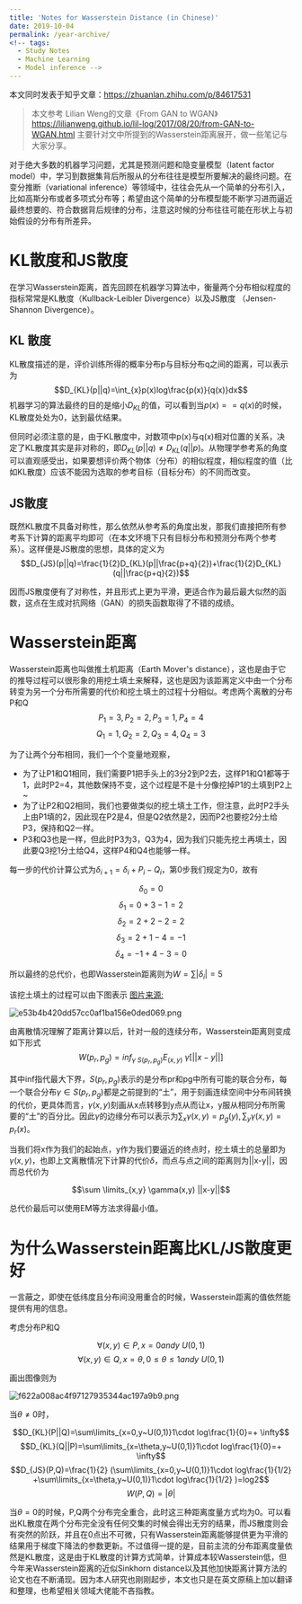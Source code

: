 ```yaml
---
title: 'Notes for Wasserstein Distance (in Chinese)'
date: 2019-10-04
permalink: /year-archive/
<!-- tags:
  - Study Notes
  - Machine Learning
  - Model inference -->
---
```

本文同时发表于知乎文章：https://zhuanlan.zhihu.com/p/84617531

> 本文参考 
Lilian Weng的文章《From GAN to WGAN》https://lilianweng.github.io/lil-log/2017/08/20/from-GAN-to-WGAN.html
> 主要针对文中所提到的Wasserstein距离展开，做一些笔记与大家分享。

对于绝大多数的机器学习问题，尤其是预测问题和隐变量模型（latent factor model）中，学习到数据集背后所服从的分布往往是模型所要解决的最终问题。在变分推断（variational inference）等领域中，往往会先从一个简单的分布引入，比如高斯分布或者多项式分布等；希望由这个简单的分布模型能不断学习进而逼近最终想要的、符合数据背后规律的分布，注意这时候的分布往往可能在形状上与初始假设的分布有所差异。

# KL散度和JS散度

在学习Wasserstein距离，首先回顾在机器学习算法中，衡量两个分布相似程度的指标常常是KL散度（Kullback-Leibler Divergence）以及JS散度 （Jensen-Shannon Divergence）。

## KL 散度
KL散度描述的是，评价训练所得的概率分布p与目标分布q之间的距离，可以表示为
$$D_{KL}(p||q)=\int_{x}p(x)log\frac{p(x)}{q(x)}dx$$
机器学习的算法最终的目的是缩小$D_{KL}$的值，可以看到当$p(x)==q(x)$的时候，KL散度处处为0，达到最优结果。

但同时必须注意的是，由于KL散度中，对数项中p(x)与q(x)相对位置的关系，决定了KL散度其实是非对称的，即$D_{KL}(p||q) \neq D_{KL}(q||p)$。从物理学参考系的角度可以直观感受出，如果要想评价两个物体（分布）的相似程度，相似程度的值（比如KL散度）应该不能因为选取的参考目标（目标分布）的不同而改变。

## JS散度
既然KL散度不具备对称性，那么依然从参考系的角度出发，那我们直接把所有参考系下计算的距离平均即可（在本文环境下只有目标分布和预测分布两个参考系）。这样便是JS散度的思想，具体的定义为
$$D_{JS}(p||q)=\frac{1}{2}D_{KL}(p||\frac{p+q}{2})+\frac{1}{2}D_{KL}(q||\frac{p+q}{2})$$

因而JS散度便有了对称性，并且形式上更为平滑，更适合作为最后最大似然的函数，这点在生成对抗网络（GAN）的损失函数取得了不错的成绩。

# Wasserstein距离
Wasserstein距离也叫做推土机距离（Earth Mover's distance），这也是由于它的推导过程可以很形象的用挖土填土来解释，这也是因为该距离定义中由一个分布转变为另一个分布所需要的代价和挖土填土的过程十分相似。考虑两个离散的分布P和Q
$$P_{1}=3,P_{2}=2,P_{3}=1,P_{4}=4$$
$$Q_{1}=1,Q_{2}=2,Q_{3}=4,Q_{4}=3$$

为了让两个分布相同，我们一个个变量地观察，
* 为了让P1和Q1相同，我们需要P1把手头上的3分2到P2去，这样P1和Q1都等于1，此时P2=4，其他数保持不变，这个过程是不是十分像挖掉P1的土填到P2上~
* 为了让P2和Q2相同，我们也要做类似的挖土填土工作，但注意，此时P2手头上由P1填的2，因此现在P2是4，但是Q2依然是2，因而P2也要挖2分土给P3，保持和Q2一样。
* P3和Q3也是一样，但此时P3为3，Q3为4，因为我们只能先挖土再填土，因此要Q3挖1分土给Q4，这样P4和Q4也能够一样。

每一步的代价计算公式为$\delta_{i+1}=\delta_{i}+P_{i}-Q_{i}$，第0步我们规定为0，故有

$$\delta_{0}=0$$
$$\delta_{1}=0+3-1=2$$
$$\delta_{2}=2+2-2=2$$
$$\delta_{3}=2+1-4=-1$$
$$\delta_{4}=-1+4-3=0$$

所以最终的总代价，也即Wasserstein距离则为$W=\sum |\delta_{i}|=5$

该挖土填土的过程可以由下图表示 [图片来源:](https://lilianweng.github.io/lil-log/2017/08/20/from-GAN-to-WGAN.html#kullbackleibler-and-jensenshannon-divergence )

![e53b4b420dd57cc0af1ba156e0ded069.png](en-resource://database/2189:1)

由离散情况理解了距离计算以后，针对一般的连续分布，Wasserstein距离则变成如下形式
$$W(p_{r},p_{g})=inf_{\gamma~S(p_{r},p_{g})}E_(x,y)~\gamma [||x-y||]$$

其中inf指代最大下界，$S(p_{r},p_{g})$表示的是分布pr和pg中所有可能的联合分布，每一个联合分布$\gamma \in S(p_{r},p_{g})$都是之前提到的“土”，用于刻画连续空间中分布间转换的代价，更具体而言，$\gamma(x,y)$刻画从x点转移到y点从而让x，y服从相同分布所需要的“土”的百分比。因此$\gamma$的边缘分布可以表示为$\sum_{x}\gamma(x,y)=p_{g}(y), \sum_{y}\gamma(x,y)=p_{r}(x)$。

当我们将x作为我们的起始点，y作为我们要逼近的终点时，挖土填土的总量即为$\gamma(x,y)$，也即上文离散情况下计算的代价$\delta$，而点与点之间的距离则为||x-y||，因而总代价为

$$\sum \limits_{x,y} \gamma(x,y) ||x-y||$$

总代价最后可以使用EM等方法求得最小值。

# 为什么Wasserstein距离比KL/JS散度更好

一言蔽之，即使在低纬度且分布间没用重合的时候，Wasserstein距离的值依然能提供有用的信息。

考虑分布P和Q

$$\forall (x,y) \in P, x=0 and y ~ U(0,1) $$
$$\forall(x,y) \in Q, x=\theta, 0 \leq \theta \leq 1 and y~U(0,1)$$

画出图像则为

![f622a008ac4f97127935344ac197a9b9.png](en-resource://database/2193:1)

当$\theta \neq 0$时，

$$D_{KL}(P||Q)=\sum\limits_{x=0,y~U(0,1)}1\cdot log\frac{1}{0}=+ \infty$$
$$D_{KL}(Q||P)=\sum\limits_{x=\theta,y~U(0,1)}1\cdot log\frac{1}{0}=+ \infty$$
$$D_{JS}(P,Q)=\frac{1}{2} (\sum\limits_{x=0,y~U(0,1)}1\cdot log\frac{1}{1/2} +\sum\limits_{x=\theta,y~U(0,1)}1\cdot log\frac{1}{1/2} )=log2$$
$$W(P,Q)=|\theta|$$

当$\theta=0$的时候，P,Q两个分布完全重合，此时这三种距离度量方式均为0。可以看出KL散度在两个分布完全没有任何交集的时候会得出无穷的结果，而JS散度则会有突然的阶跃，并且在0点出不可微，只有Wasserstein距离能够提供更为平滑的结果用于梯度下降法的参数更新。不过值得一提的是，目前主流的分布距离度量依然是KL散度，这是由于KL散度的计算方式简单，计算成本较Wasserstein低，但今年来Wasserstein距离的近似Sinkhorn distance以及其他加快距离计算方法的论文也在不断涌现。因为本人研究也刚刚起步，本文也只是在英文原稿上加以翻译和整理，也希望相关领域大佬能不吝指教。